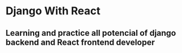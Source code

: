 # Django With React
## Learning and practice all potencial of django backend and React frontend developer
